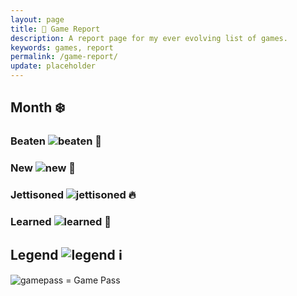 ```yaml
---
layout: page
title: 📖 Game Report
description: A report page for my ever evolving list of games.
keywords: games, report
permalink: /game-report/
update: placeholder
---
```


## <span id="month">Month</span> <span id="emoji">❄️</span>

<!-- [img]header/from/giphy.gif[/img] -->

### Beaten ![beaten][beaten flag] 🏁

<div id="games-beaten"></div>

### New ![new][new t-rex] 🦖

<div id="games-new"></div>

### Jettisoned ![jettisoned][jettisoned flame] 🔥

<div id="games-jettisoned"></div>

### Learned ![learned][learned monocle] 🧐

<div id="lessons-learned"></div>

## Legend ![legend][legend info] ℹ️

![gamepass][gamepass heart] = Game Pass

<!-- [img]footer/from/giphy.gif[/img] -->

<script type="text/javascript" src="/assets/javascript/game_report.js"></script>

[beaten flag]: https://emojipedia-us.s3.amazonaws.com/source/skype/289/chequered-flag_1f3c1.png
[new t-rex]: https://emojipedia-us.s3.dualstack.us-west-1.amazonaws.com/thumbs/120/google/313/t-rex_1f996.png
[jettisoned flame]: https://emojipedia-us.s3.amazonaws.com/source/skype/289/fire_1f525.png
[learned monocle]: https://emojipedia-us.s3.dualstack.us-west-1.amazonaws.com/thumbs/120/apple/285/face-with-monocle_1f9d0.png
[legend info]: https://emojipedia-us.s3.dualstack.us-west-1.amazonaws.com/thumbs/120/facebook/304/information_2139-fe0f.png
[gamepass heart]: https://emojipedia-us.s3.dualstack.us-west-1.amazonaws.com/thumbs/120/facebook/65/green-heart_1f49a.png